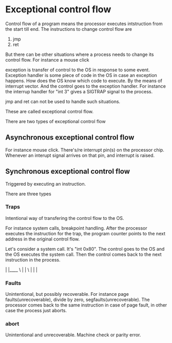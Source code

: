 # Exceptional control flow

Control flow of a program means the processor executes intstruction from the start till end. The instructions to change control flow are

1. jmp
2. ret

But there can be other situations where a process needs to change its control flow. For instance a mouse click

exception is transfer of control to the OS in response to some event. Exception handler is some piece of code in the OS in case an exception happens. How does the OS know which code to execute. By the means of interrupt vector. And the control goes to the exception handler. For instance the interrup handler for "int 3" gives a SIGTRAP signal to the process.

jmp and ret can not be used to handle such situations.

These are called exceptional control flow.

There are two types of exceptional control flow

## Asynchronous exceptional control flow
For instance mouse click. There's/re interrupt pin(s) on the processor chip. Whenever an interupt signal arrives on that pin, and interrupt is raised.

## Synchronous exceptional control flow
Triggered by executing an instruction.

There are three types

### Traps
Intentional way of transfering the control flow to the OS.

For instance system calls, breakpoint handling. After the processor executes the instruction for the trap, the program counter points to the next address in the original control flow.

Let's consider a system call. It's "int 0x80". The control goes to the OS and the OS executes the system call. Then the control comes back to the next instruction in the process.

  |
  |____
  \    |
  | \  |
  |   \|

### Faults
Unintentional, but possibly recoverable.
For instance page faults(unrecoverable), divide by zero, segfaults(unrecoverable).
The processor comes back to the same instruction in case of page fault, in other case the process just aborts.

### abort
Unintentional and unrecoverable. Machine check or parity error.